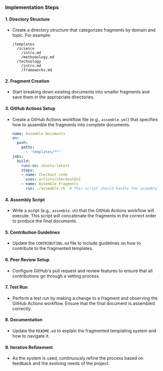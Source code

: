### Implementation Steps

#### 1. Directory Structure
- Create a directory structure that categorizes fragments by domain and topic. For example:
  ```
  /templates
    /science
      /intro.md
      /methodology.md
    /technology
      /intro.md
      /frameworks.md
  ```

#### 2. Fragment Creation
- Start breaking down existing documents into smaller fragments and save them in the appropriate directories.

#### 3. GitHub Actions Setup
- Create a GitHub Actions workflow file (e.g., `assemble.yml`) that specifies how to assemble the fragments into complete documents.
  
  ```yaml
  name: Assemble Documents
  on:
    push:
      paths:
        - 'templates/**'
  jobs:
    build:
      runs-on: ubuntu-latest
      steps:
      - name: Checkout code
        uses: actions/checkout@v2
      - name: Assemble Fragments
        run: ./assemble.sh  # This script should handle the assembly logic
  ```

#### 4. Assembly Script
- Write a script (e.g., `assemble.sh`) that the GitHub Actions workflow will execute. This script will concatenate the fragments in the correct order to produce the final documents.

#### 5. Contribution Guidelines
- Update the `CONTRIBUTING.md` file to include guidelines on how to contribute to the fragmented templates.

#### 6. Peer Review Setup
- Configure GitHub's pull request and review features to ensure that all contributions go through a vetting process.

#### 7. Test Run
- Perform a test run by making a change to a fragment and observing the GitHub Actions workflow. Ensure that the final document is assembled correctly.

#### 8. Documentation
- Update the `README.md` to explain the fragmented templating system and how to navigate it.

#### 9. Iterative Refinement
- As the system is used, continuously refine the process based on feedback and the evolving needs of the project.